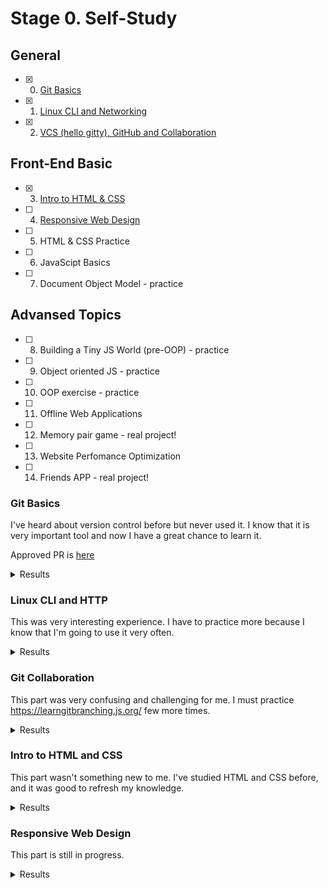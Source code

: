 # Stage 0. Self-Study

## General
- [X] 0. [Git Basics](#git-basics) 
- [x] 1. [Linux CLI and Networking](#linux-cli-and-http)
- [x] 2. [VCS (hello gitty), GitHub and Collaboration](#git-collaboration)

## Front-End Basic
- [x] 3. [Intro to HTML & CSS](#intro-to-html-and-css)
- [ ] 4. [Responsive Web Design](#responsive-web-design)
- [ ] 5. HTML & CSS Practice
- [ ] 6. JavaScipt Basics
- [ ] 7. Document Object Model - practice 

## Advansed Topics
- [ ]  8. Building a Tiny JS World (pre-OOP) - practice
- [ ]  9. Object oriented JS - practice
- [ ] 10. OOP exercise - practice
- [ ] 11. Offline Web Applications
- [ ] 12. Memory pair game - real project!
- [ ] 13. Website Perfomance Optimization 
- [ ] 14. Friends APP - real project!


### Git Basics
<p>I've heard about version control before but never used it. I know that it is very important tool and now I have a great chance to learn it.</p>
<p>Approved PR is <a href="https://github.com/kottans/mock-repo/pull/911" target="_blank">here</a></p>
<details><summary>Results</summary>
<img src="/img/Introduction-to-Version-Control.jpg" alt="Introduction to Version Control screenshot" title="Introduction to Version Control">
<img src="/img/Using-Git-Locally.jpg" alt="Using Git Locally screenshot" title="Using Git Locally">
<img src="/img/Git-and-GitHub-Introduction.jpg" alt="Git and GitHub Introduction screenshot" title="Git & GitHub Introduction">
<img src="/img/Git-and-GitHub-Push-and-Pull.jpg" alt="Git & GitHub Push and Pull screenshot" title="Git & GitHub Push and Pull">
</details>

### Linux CLI and HTTP
<p>This was very interesting experience. I have to practice more because I know that I'm going to use it very often.</p>
<details><summary>Results</summary>
<img src="/task_linux_cli/Linux-Survival-Quiz-1.jpg" alt="Linux Survival Quiz screenshot #1" title="Linux Survival Quiz screenshot #1">
<img src="/task_linux_cli/Linux-Survival-Quiz-2.jpg" alt="Linux Survival Quiz screenshot #2" title="Linux Survival Quiz screenshot #2">
<img src="/task_linux_cli/Linux-Survival-Quiz-3.jpg" alt="Linux Survival Quiz screenshot #3" title="Linux Survival Quiz screenshot #3">
<img src="/task_linux_cli/Linux-Survival-Quiz-4.jpg" alt="Linux Survival Quiz screenshot #4" title="Linux Survival Quiz screenshot #4">
</details>

### Git Collaboration
<p>This part was very confusing and challenging for me. I must practice <a href="https://learngitbranching.js.org/?locale=uk" target="_blank">https://learngitbranching.js.org/</a> few more times.</p>
<details><summary>Results</summary>
<img src="/task_git_collaboration/Working-With-Remotes.jpg" alt="Working-With-Remotes screenshot" title="Working-With-Remotes screenshot">
<img src="/task_git_collaboration/Collaboration.jpg" alt="Collaboration screenshot" title="Collaboration screenshot">
<img src="/task_git_collaboration/Git-and-Github-Main.jpg" alt="Git and Github Main screenshot" title="Git and Github Main screenshot">
<img src="/task_git_collaboration/Git-and-Github-Remote.jpg" alt="Git and Github Remote screenshot" title="Git and Github Remote screenshot">
</details>

### Intro to HTML and CSS
<p>This part wasn't something new to me. I've studied HTML and CSS before, and it was good to refresh my knowledge.</p>
<details><summary>Results</summary>
<img src="/task_html_css_intro/Coursera-Introduction-to-HTML5.jpg" alt="Coursera - Introduction to HTML5 screenshot" title="Coursera - Introduction to HTML5 screenshot">
<img src="/task_html_css_intro/Coursera-Introduction-to-CSS3.jpg" alt="Coursera - Introduction to CSS3 screenshot" title="Coursera - Introduction to CSS3 screenshot">
<img src="/task_html_css_intro/Codecademy-HTML-CSS.jpg" alt="Codecademy - HTML and CSS screenshot" title="Codecademy - HTML and CSS screenshot">
</details>

### Responsive Web Design

<p>This part is still in progress.</p>
<details><summary>Results</summary>
</details>
